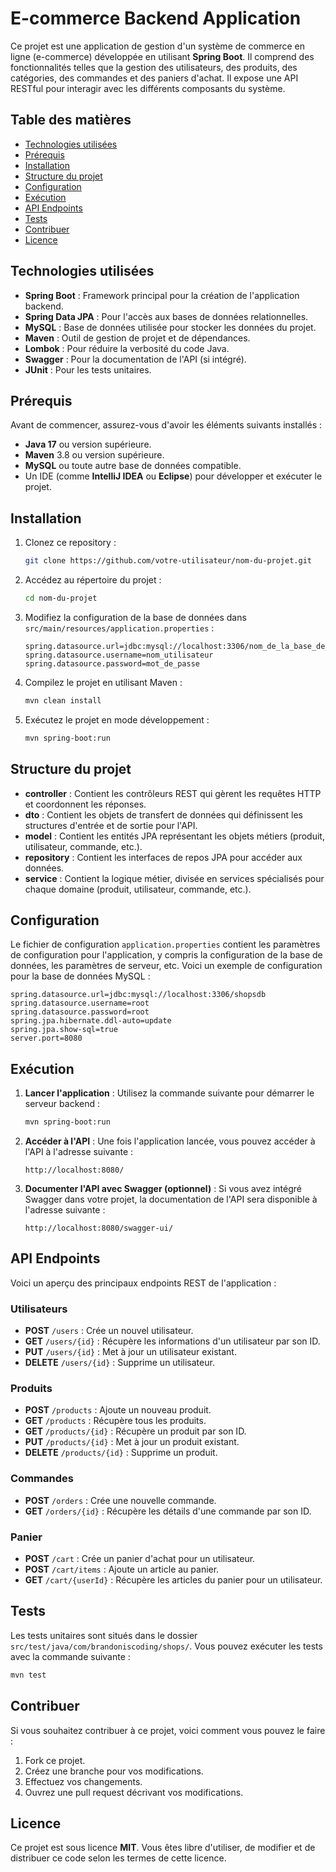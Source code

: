 # E-commerce Backend Application

Ce projet est une application de gestion d'un système de commerce en ligne (e-commerce) développée en utilisant **Spring Boot**. Il comprend des fonctionnalités telles que la gestion des utilisateurs, des produits, des catégories, des commandes et des paniers d'achat. Il expose une API RESTful pour interagir avec les différents composants du système.

## Table des matières
- [Technologies utilisées](#technologies-utilisées)
- [Prérequis](#prérequis)
- [Installation](#installation)
- [Structure du projet](#structure-du-projet)
- [Configuration](#configuration)
- [Exécution](#exécution)
- [API Endpoints](#api-endpoints)
- [Tests](#tests)
- [Contribuer](#contribuer)
- [Licence](#licence)

## Technologies utilisées
- **Spring Boot** : Framework principal pour la création de l'application backend.
- **Spring Data JPA** : Pour l'accès aux bases de données relationnelles.
- **MySQL** : Base de données utilisée pour stocker les données du projet.
- **Maven** : Outil de gestion de projet et de dépendances.
- **Lombok** : Pour réduire la verbosité du code Java.
- **Swagger** : Pour la documentation de l'API (si intégré).
- **JUnit** : Pour les tests unitaires.

## Prérequis
Avant de commencer, assurez-vous d'avoir les éléments suivants installés :
- **Java 17** ou version supérieure.
- **Maven** 3.8 ou version supérieure.
- **MySQL** ou toute autre base de données compatible.
- Un IDE (comme **IntelliJ IDEA** ou **Eclipse**) pour développer et exécuter le projet.

## Installation
1. Clonez ce repository :
    ```bash
    git clone https://github.com/votre-utilisateur/nom-du-projet.git
    ```

2. Accédez au répertoire du projet :
    ```bash
    cd nom-du-projet
    ```

3. Modifiez la configuration de la base de données dans `src/main/resources/application.properties` :
    ```properties
    spring.datasource.url=jdbc:mysql://localhost:3306/nom_de_la_base_de_données
    spring.datasource.username=nom_utilisateur
    spring.datasource.password=mot_de_passe
    ```

4. Compilez le projet en utilisant Maven :
    ```bash
    mvn clean install
    ```

5. Exécutez le projet en mode développement :
    ```bash
    mvn spring-boot:run
    ```

## Structure du projet
- **controller** : Contient les contrôleurs REST qui gèrent les requêtes HTTP et coordonnent les réponses.
- **dto** : Contient les objets de transfert de données qui définissent les structures d'entrée et de sortie pour l'API.
- **model** : Contient les entités JPA représentant les objets métiers (produit, utilisateur, commande, etc.).
- **repository** : Contient les interfaces de repos JPA pour accéder aux données.
- **service** : Contient la logique métier, divisée en services spécialisés pour chaque domaine (produit, utilisateur, commande, etc.).

## Configuration
Le fichier de configuration `application.properties` contient les paramètres de configuration pour l'application, y compris la configuration de la base de données, les paramètres de serveur, etc. Voici un exemple de configuration pour la base de données MySQL :

```properties
spring.datasource.url=jdbc:mysql://localhost:3306/shopsdb
spring.datasource.username=root
spring.datasource.password=root
spring.jpa.hibernate.ddl-auto=update
spring.jpa.show-sql=true
server.port=8080
```

## Exécution
1. **Lancer l'application** :
   Utilisez la commande suivante pour démarrer le serveur backend :
    ```bash
    mvn spring-boot:run
    ```

2. **Accéder à l'API** :
   Une fois l'application lancée, vous pouvez accéder à l'API à l'adresse suivante :
    ```
    http://localhost:8080/
    ```

3. **Documenter l'API avec Swagger (optionnel)** :
   Si vous avez intégré Swagger dans votre projet, la documentation de l'API sera disponible à l'adresse suivante :
    ```
    http://localhost:8080/swagger-ui/
    ```

## API Endpoints
Voici un aperçu des principaux endpoints REST de l'application :

### Utilisateurs
- **POST** `/users` : Crée un nouvel utilisateur.
- **GET** `/users/{id}` : Récupère les informations d'un utilisateur par son ID.
- **PUT** `/users/{id}` : Met à jour un utilisateur existant.
- **DELETE** `/users/{id}` : Supprime un utilisateur.

### Produits
- **POST** `/products` : Ajoute un nouveau produit.
- **GET** `/products` : Récupère tous les produits.
- **GET** `/products/{id}` : Récupère un produit par son ID.
- **PUT** `/products/{id}` : Met à jour un produit existant.
- **DELETE** `/products/{id}` : Supprime un produit.

### Commandes
- **POST** `/orders` : Crée une nouvelle commande.
- **GET** `/orders/{id}` : Récupère les détails d'une commande par son ID.

### Panier
- **POST** `/cart` : Crée un panier d'achat pour un utilisateur.
- **POST** `/cart/items` : Ajoute un article au panier.
- **GET** `/cart/{userId}` : Récupère les articles du panier pour un utilisateur.

## Tests
Les tests unitaires sont situés dans le dossier `src/test/java/com/brandoniscoding/shops/`. Vous pouvez exécuter les tests avec la commande suivante :
```bash
mvn test
```

## Contribuer
Si vous souhaitez contribuer à ce projet, voici comment vous pouvez le faire :
1. Fork ce projet.
2. Créez une branche pour vos modifications.
3. Effectuez vos changements.
4. Ouvrez une pull request décrivant vos modifications.

## Licence
Ce projet est sous licence **MIT**. Vous êtes libre d'utiliser, de modifier et de distribuer ce code selon les termes de cette licence.
```